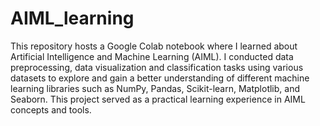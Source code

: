 # AIML_learning

This repository hosts a Google Colab notebook where I learned about Artificial Intelligence and Machine Learning (AIML). I conducted data preprocessing, data visualization and classification tasks using various datasets to explore and gain a better understanding of different machine learning libraries such as NumPy, Pandas, Scikit-learn, Matplotlib, and Seaborn. This project served as a practical learning experience in AIML concepts and tools.
